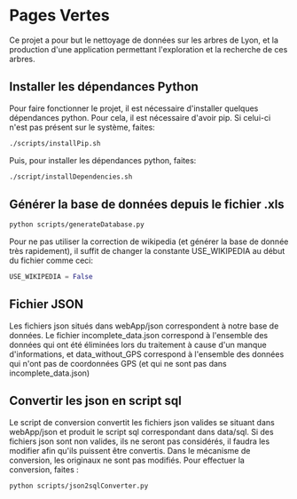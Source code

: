 # Pages Vertes

Ce projet a pour but le nettoyage de données sur les arbres de Lyon, et la production d'une application permettant l'exploration et la recherche de ces arbres. 

## Installer les dépendances Python
Pour faire fonctionner le projet, il est nécessaire d'installer quelques dépendances python. Pour cela, il est nécessaire d'avoir pip. Si celui-ci n'est pas présent sur le système, faites:
```bash
./scripts/installPip.sh
```

Puis, pour installer les dépendances python, faites:
```bash
./script/installDependencies.sh
```
## Générer la base de données depuis le fichier .xls
```bash
python scripts/generateDatabase.py
```
Pour ne pas utiliser la correction de wikipedia (et générer la base de donnée très rapidement), il suffit de changer la constante USE_WIKIPEDIA au début du fichier comme ceci:

```python
USE_WIKIPEDIA = False
```

## Fichier JSON
Les fichiers json situés dans webApp/json correspondent à notre base de données. Le fichier incomplete_data.json correspond à l'ensemble des données qui ont été éliminées lors du traitement à cause d'un manque d'informations, et data_without_GPS correspond à l'ensemble des données qui n'ont pas de coordonnées GPS (et qui ne sont pas dans incomplete_data.json)


## Convertir les json en script sql
Le script de conversion convertit les fichiers json valides se situant dans webApp/json et produit le script sql correspondant dans data/sql. Si des fichiers json sont non valides, ils ne seront pas considérés, il faudra les modifier afin qu'ils puissent être convertis. Dans le mécanisme de conversion, les originaux ne sont pas modifiés.
Pour effectuer la conversion, faites :
```bash
python scripts/json2sqlConverter.py
```